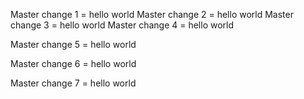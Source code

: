 Master change 1 = hello world
Master change 2 = hello world
Master change 3 = hello world
Master change 4 = hello world















Master change 5 = hello world

Master change 6 = hello world


Master change 7 = hello world



